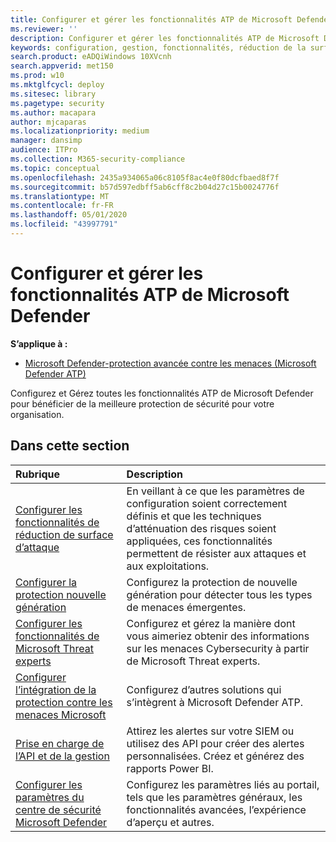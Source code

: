 ```yaml
---
title: Configurer et gérer les fonctionnalités ATP de Microsoft Defender
ms.reviewer: ''
description: Configurer et gérer les fonctionnalités ATP de Microsoft Defender telles que la réduction de la surface d’attaque, la protection nouvelle génération et les contrôles de sécurité
keywords: configuration, gestion, fonctionnalités, réduction de la surface d’attaque, protection de la nouvelle génération, contrôles de sécurité, détection et réponse aux points de terminaison, recherche et correction automatiques, contrôles de sécurité, contrôles
search.product: eADQiWindows 10XVcnh
search.appverid: met150
ms.prod: w10
ms.mktglfcycl: deploy
ms.sitesec: library
ms.pagetype: security
ms.author: macapara
author: mjcaparas
ms.localizationpriority: medium
manager: dansimp
audience: ITPro
ms.collection: M365-security-compliance
ms.topic: conceptual
ms.openlocfilehash: 2435a934065a06c8105f8ac4e0f80dcfbaed8f7f
ms.sourcegitcommit: b57d597edbff5ab6cff8c2b04d27c15b0024776f
ms.translationtype: MT
ms.contentlocale: fr-FR
ms.lasthandoff: 05/01/2020
ms.locfileid: "43997791"
---
```

# <a name="configure-and-manage-microsoft-defender-atp-capabilities"></a>Configurer et gérer les fonctionnalités ATP de Microsoft Defender
**S’applique à :**

- [Microsoft Defender-protection avancée contre les menaces (Microsoft Defender ATP)](https://go.microsoft.com/fwlink/p/?linkid=2069559)

Configurez et Gérez toutes les fonctionnalités ATP de Microsoft Defender pour bénéficier de la meilleure protection de sécurité pour votre organisation. 


## <a name="in-this-section"></a>Dans cette section 
Rubrique | Description 
:---|:---
[Configurer les fonctionnalités de réduction de surface d’attaque](https://docs.microsoft.com/windows/security/threat-protection/microsoft-defender-atp/configure-attack-surface-reduction) |  En veillant à ce que les paramètres de configuration soient correctement définis et que les techniques d’atténuation des risques soient appliquées, ces fonctionnalités permettent de résister aux attaques et aux exploitations. 
[Configurer la protection nouvelle génération](https://docs.microsoft.com/windows/security/threat-protection/windows-defender-antivirus/configure-windows-defender-antivirus-features) | Configurez la protection de nouvelle génération pour détecter tous les types de menaces émergentes.
[Configurer les fonctionnalités de Microsoft Threat experts](https://docs.microsoft.com/windows/security/threat-protection/microsoft-defender-atp/configure-microsoft-threat-experts) | Configurez et gérez la manière dont vous aimeriez obtenir des informations sur les menaces Cybersecurity à partir de Microsoft Threat experts.
[Configurer l’intégration de la protection contre les menaces Microsoft](https://docs.microsoft.com/windows/security/threat-protection/microsoft-defender-atp/threat-protection-integration)| Configurez d’autres solutions qui s’intègrent à Microsoft Defender ATP.
[Prise en charge de l’API et de la gestion](https://docs.microsoft.com/windows/security/threat-protection/microsoft-defender-atp/management-apis)| Attirez les alertes sur votre SIEM ou utilisez des API pour créer des alertes personnalisées. Créez et générez des rapports Power BI. 
[Configurer les paramètres du centre de sécurité Microsoft Defender](https://docs.microsoft.com/windows/security/threat-protection/microsoft-defender-atp/preferences-setup) |  Configurez les paramètres liés au portail, tels que les paramètres généraux, les fonctionnalités avancées, l’expérience d’aperçu et autres.



